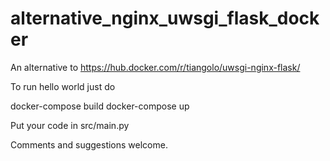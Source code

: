 # alternative_nginx_uwsgi_flask_docker

An alternative to https://hub.docker.com/r/tiangolo/uwsgi-nginx-flask/ 

To run hello world just do

 docker-compose build
 docker-compose up

Put your code in src/main.py

Comments and suggestions welcome.
